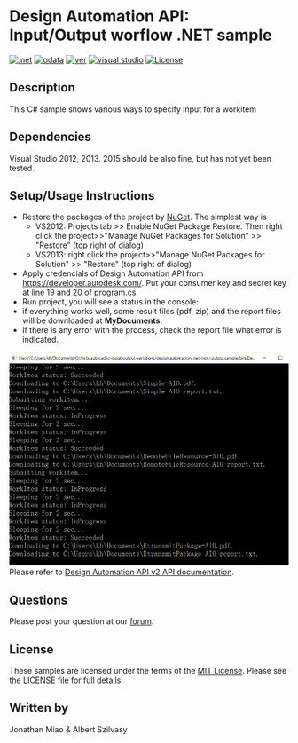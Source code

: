 # Design Automation API: Input/Output worflow .NET sample

[![.net](https://img.shields.io/badge/.net-4.5-green.svg)](http://www.microsoft.com/en-us/download/details.aspx?id=30653)
[![odata](https://img.shields.io/badge/odata-4.0-yellow.svg)](http://www.odata.org/documentation/)
[![ver](https://img.shields.io/badge/Design%20Automation%20API-2.0-blue.svg)](https://developer.autodesk.com/api/autocadio/v2/)
[![visual studio](https://img.shields.io/badge/Visual%20Studio-2012%7C2013-brightgreen.svg)](https://www.visualstudio.com/)
[![License](http://img.shields.io/:license-mit-red.svg)](http://opensource.org/licenses/MIT)

## Description
This C# sample shows various ways to specify input for a workitem

## Dependencies

Visual Studio 2012, 2013. 2015 should be also fine, but has not yet been tested.

## Setup/Usage Instructions

* Restore the packages of the project by [NuGet](https://www.nuget.org/). The simplest way is 
  * VS2012: Projects tab >> Enable NuGet Package Restore. Then right click the project>>"Manage NuGet Packages for Solution" >> "Restore" (top right of dialog)
  * VS2013:  right click the project>>"Manage NuGet Packages for Solution" >> "Restore" (top right of dialog)
* Apply credencials of Design Automation API from https://developer.autodesk.com/. Put your consumer key and secret key at  line 19 and 20 of [program.cs](./Program.cs) 
*  Run project, you will see a status in the console:
* if everything works well, some result files (pdf, zip) and the report files will be downloaded at **MyDocuments**.
* if there is any error with the process, check the report file what error is indicated.

![thumbnail](RunDemo.png)
Please refer to [Design Automation API v2 API documentation](https://developer.autodesk.com/en/docs/design-automation/v2/overview/).

## Questions

Please post your question at our [forum](http://forums.autodesk.com/t5/autocad-i-o/bd-p/105).

## License

These samples are licensed under the terms of the [MIT License](http://opensource.org/licenses/MIT). Please see the [LICENSE](LICENSE) file for full details.

## Written by 

Jonathan Miao & Albert Szilvasy
